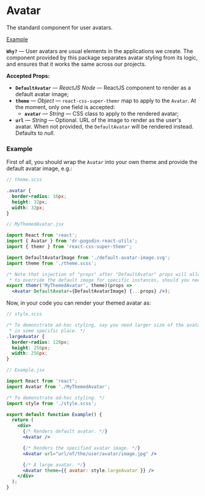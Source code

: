# Avatar
The standard component for user avatars.

[Example](#example)

**`Why?`** &mdash; User avatars are usual elements in the applications we
create. The component provided by this package separates avatar styling from
its logic, and ensures that it works the same across our projects.

**Accepted Props:**
- **`DefaultAvatar`** &mdash; *ReactJS Node* &mdash; ReactJS component to render
  as a default avatar image;
- **`theme`** &mdash; *Object* &mdash; `react-css-super-themr` map to apply to
  the `Avatar`. At the moment, only one field is accepted:
  - **`avatar`** &mdash; *String* &mdash; CSS class to apply to the rendered
    avatar;
- **`url`** &mdash; *String* &mdash; Optional. URL of the image to render as
  the user's avatar. When not provided, the `DefaultAvatar` will be rendered
  instead. Defaults to *null*.

### Example
First of all, you should wrap the `Avatar` into your own theme and provide
the default avatar image, e.g.:
```scss
// theme.scss

.avatar {
  border-radius: 16px;
  height: 32px;
  width: 32px;
}
```
```jsx
// MyThemedAvatar.jsx

import React from 'react';
import { Avatar } from 'dr-pogodin-react-utils';
import { themr } from 'react-css-super-themr';

import DefaultAvatarImage from './default-avatar-image.svg';
import theme from './theme.scss';

/* Note that injection of "props" after "DefaultAvatar" props will allow
 * to override the default image for specific instances, should you need to. */
export themr('MyThemedAvatar', theme)(props =>
  <Avatar DefaultAvatar={DefaultAvatarImage} {...props} />);
```

Now, in your code you can render your themed avatar as:
```scss
// style.scss

/* To demonstrate ad-hoc styling, say you need larger size of the avatar
 * in some specific place. */
.largeAvatar {
  border-radius: 128px;
  height: 256px;
  width: 256px;
}
```

```jsx
// Example.jsx

import React from 'react';
import Avatar from './MyThemedAvatar';

/* To demonstrate ad-hoc styling. */
import style from './style.scss';

export default function Example() {
  return (
    <div>
      {/* Renders default avatar. */}
      <Avatar />

      {/* Renders the specified avatar image. */}
      <Avatar url="url/of/the/user/avatar/image.jpg" />

      {/* A large avatar. */}
      <Avatar theme={{ avatar: style.largeAvatar }} />
    </div>
  );
}
```
